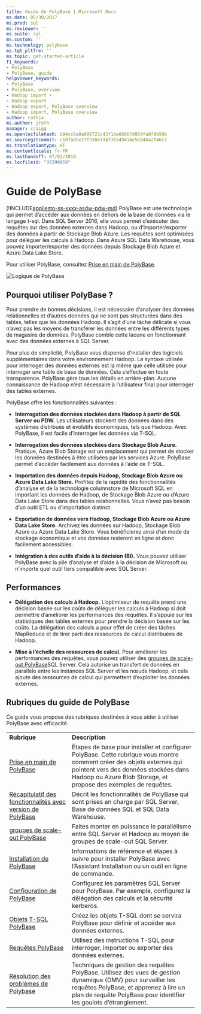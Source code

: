 ```yaml
---
title: Guide de PolyBase | Microsoft Docs
ms.date: 05/30/2017
ms.prod: sql
ms.reviewer: ''
ms.suite: sql
ms.custom: ''
ms.technology: polybase
ms.tgt_pltfrm: ''
ms.topic: get-started-article
f1_keywords:
- PolyBase
- PolyBase, guide
helpviewer_keywords:
- PolyBase
- PolyBase, overview
- Hadoop import ×
- Hadoop export
- Hadoop export, PolyBase overview
- Hadoop import, PolyBase overview
author: rothja
ms.author: jroth
manager: craigg
ms.openlocfilehash: b94cc6a8a906721c43f1da66867d954fa8f9b50b
ms.sourcegitcommit: c18fadce27f330e1d4f36549414e5c84ba2f46c2
ms.translationtype: HT
ms.contentlocale: fr-FR
ms.lasthandoff: 07/02/2018
ms.locfileid: "37299059"
---
```

# <a name="polybase-guide"></a>Guide de PolyBase
[!INCLUDE[appliesto-ss-xxxx-asdw-pdw-md](../../includes/appliesto-ss-xxxx-asdw-pdw-md.md)]
  PolyBase est une technologie qui permet d’accéder aux données en dehors de la base de données via le langage t-sql.  Dans SQL Server 2016, elle vous permet d’exécuter des requêtes sur des données externes dans Hadoop, ou d’importer/exporter des données à partir de Stockage Blob Azure. Les requêtes sont optimisées pour déléguer les calculs à Hadoop. Dans Azure SQL Data Warehouse, vous pouvez importer/exporter des données depuis Stockage Blob Azure et Azure Data Lake Store.
  
  
 Pour utiliser PolyBase, consultez [Prise en main de PolyBase](../../relational-databases/polybase/get-started-with-polybase.md).  
  
 ![Logique de PolyBase](../../relational-databases/polybase/media/polybase-logical.png "Logique de PolyBase")  
  
## <a name="why-use-polybase"></a>Pourquoi utiliser PolyBase ?  
Pour prendre de bonnes décisions, il est nécessaire d’analyser des données relationnelles et d’autres données qui ne sont pas structurées dans des tables, telles que les données Hadoop. Il s’agit d’une tâche délicate si vous n’avez pas les moyens de transférer les données entre les différents types de magasins de données. PolyBase comble cette lacune en fonctionnant avec des données externes à SQL Server.  
  
Pour plus de simplicité, PolyBase vous dispense d’installer des logiciels supplémentaires dans votre environnement Hadoop. La syntaxe utilisée pour interroger des données externes est la même que celle utilisée pour interroger une table de base de données. Cela s’effectue en toute transparence. PolyBase gère tous les détails en arrière-plan. Aucune connaissance de Hadoop n’est nécessaire à l’utilisateur final pour interroger des tables externes. 
  
 PolyBase offre les fonctionnalités suivantes :  
  
-   **Interrogation des données stockées dans Hadoop à partir de SQL Server ou PDW.** Les utilisateurs stockent des données dans des systèmes distribués et évolutifs économiques, tels que Hadoop. Avec PolyBase, il est facile d’interroger les données via T-SQL.  
  
-   **Interrogation des données stockées dans Stockage Blob Azure.** Pratique, Azure Blob Storage est un emplacement qui permet de stocker les données destinées à être utilisées par les services Azure.  PolyBase permet d’accéder facilement aux données à l’aide de T-SQL.  
  
-   **Importation des données depuis Hadoop, Stockage Blob Azure ou Azure Data Lake Store.** Profitez de la rapidité des fonctionnalités d’analyse et de la technologie columnstore de Microsoft SQL en important les données de Hadoop, de Stockage Blob Azure ou d’Azure Data Lake Store dans des tables relationnelles. Vous n’avez pas besoin d’un outil ETL ou d’importation distinct.  

-   **Exportation de données vers Hadoop, Stockage Blob Azure ou Azure Data Lake Store.** Archivez les données sur Hadoop, Stockage Blob Azure ou Azure Data Lake Store. Vous bénéficierez ainsi d’un mode de stockage économique et vos données resteront en ligne et donc facilement accessibles.  
  
-   **Intégration à des outils d’aide à la décision (BI).** Vous pouvez utiliser PolyBase avec la pile d’analyse et d’aide à la décision de Microsoft ou n’importe quel outil tiers compatible avec SQL Server.  
  
## <a name="performance"></a>Performances  
  
-   **Délégation des calculs à Hadoop.** L’optimiseur de requête prend une décision basée sur les coûts de déléguer les calculs à Hadoop si doit permettre d’améliorer les performances des requêtes.  Il s’appuie sur les statistiques des tables externes pour prendre la décision basée sur les coûts. La délégation des calculs a pour effet de créer des tâches MapReduce et de tirer parti des ressources de calcul distribuées de Hadoop.  
  
-   **Mise à l’échelle des ressources de calcul.** Pour améliorer les performances des requêtes, vous pouvez utiliser des [groupes de scale-out PolyBase](../../relational-databases/polybase/polybase-scale-out-groups.md)SQL Server. Cela autorise un transfert de données en parallèle entre les instances SQL Server et les nœuds Hadoop, et cela ajoute des ressources de calcul qui permettent d’exploiter les données externes.  
  
## <a name="polybase-guide-topics"></a>Rubriques du guide de PolyBase  
 Ce guide vous propose des rubriques destinées à vous aider à utiliser PolyBase avec efficacité.  
  
|||  
|-|-|  
|**Rubrique**|**Description**|  
|[Prise en main de PolyBase](../../relational-databases/polybase/get-started-with-polybase.md)|Étapes de base pour installer et configurer PolyBase. Cette rubrique vous montre comment créer des objets externes qui pointent vers des données stockées dans Hadoop ou Azure Blob Storage, et propose des exemples de requêtes.|  
|[Récapitulatif des fonctionnalités avec version de PolyBase](../../relational-databases/polybase/polybase-versioned-feature-summary.md)|Décrit les fonctionnalités de PolyBase qui sont prises en charge par SQL Server, Base de données SQL et SQL Data Warehouse.|  
|[groupes de scale-out PolyBase](../../relational-databases/polybase/polybase-scale-out-groups.md)|Faites monter en puissance le parallélisme entre SQL Server et Hadoop au moyen de groupes de scale-out SQL Server.|  
|[Installation de PolyBase](../../relational-databases/polybase/polybase-installation.md)|Informations de référence et étapes à suivre pour installer PolyBase avec l’Assistant Installation ou un outil en ligne de commande.|  
|[Configuration de PolyBase](../../relational-databases/polybase/polybase-configuration.md)|Configurez les paramètres SQL Server pour PolyBase.  Par exemple, configurez la délégation des calculs et la sécurité kerberos.|  
|[Objets T-SQL PolyBase](../../relational-databases/polybase/polybase-t-sql-objects.md)|Créez les objets T-SQL dont se servira PolyBase pour définir et accéder aux données externes.|  
|[Requêtes PolyBase](../../relational-databases/polybase/polybase-queries.md)|Utilisez des instructions T-SQL pour interroger, importer ou exporter des données externes.|  
|[Résolution des problèmes de Polybase](../../relational-databases/polybase/polybase-troubleshooting.md)|Techniques de gestion des requêtes PolyBase. Utilisez des vues de gestion dynamique (DMV) pour surveiller les requêtes PolyBase, et apprenez à lire un plan de requête PolyBase pour identifier les goulots d’étranglement.|  
  
  
